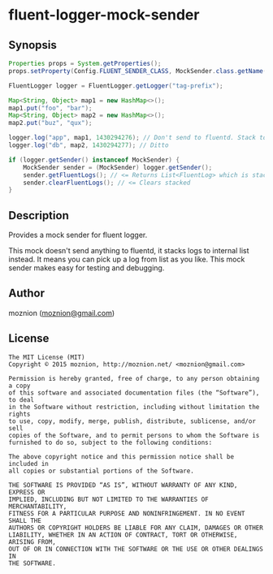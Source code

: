 fluent-logger-mock-sender
=============

Synopsis
---

```java
Properties props = System.getProperties();
props.setProperty(Config.FLUENT_SENDER_CLASS, MockSender.class.getName());

FluentLogger logger = FluentLogger.getLogger("tag-prefix");

Map<String, Object> map1 = new HashMap<>();
map1.put("foo", "bar");
Map<String, Object> map2 = new HashMap<>();
map2.put("buz", "qux");

logger.log("app", map1, 1430294276); // Don't send to fluentd. Stack to list
logger.log("db", map2, 1430294277); // Ditto

if (logger.getSender() instanceof MockSender) {
    MockSender sender = (MockSender) logger.getSender();
    sender.getFluentLogs(); // <= Returns List<FluentLog> which is stacked by FluentLogger#log()
    sender.clearFluentLogs(); // <= Clears stacked
}
```

Description
--

Provides a mock sender for fluent logger.

This mock doesn't send anything to fluentd, it stacks logs to internal list instead.
It means you can pick up a log from list as you like. This mock sender makes easy for testing and debugging.

Author
--

moznion (<moznion@gmail.com>)

License
--

```
The MIT License (MIT)
Copyright © 2015 moznion, http://moznion.net/ <moznion@gmail.com>

Permission is hereby granted, free of charge, to any person obtaining a copy
of this software and associated documentation files (the “Software”), to deal
in the Software without restriction, including without limitation the rights
to use, copy, modify, merge, publish, distribute, sublicense, and/or sell
copies of the Software, and to permit persons to whom the Software is
furnished to do so, subject to the following conditions:

The above copyright notice and this permission notice shall be included in
all copies or substantial portions of the Software.

THE SOFTWARE IS PROVIDED “AS IS”, WITHOUT WARRANTY OF ANY KIND, EXPRESS OR
IMPLIED, INCLUDING BUT NOT LIMITED TO THE WARRANTIES OF MERCHANTABILITY,
FITNESS FOR A PARTICULAR PURPOSE AND NONINFRINGEMENT. IN NO EVENT SHALL THE
AUTHORS OR COPYRIGHT HOLDERS BE LIABLE FOR ANY CLAIM, DAMAGES OR OTHER
LIABILITY, WHETHER IN AN ACTION OF CONTRACT, TORT OR OTHERWISE, ARISING FROM,
OUT OF OR IN CONNECTION WITH THE SOFTWARE OR THE USE OR OTHER DEALINGS IN
THE SOFTWARE.
```

